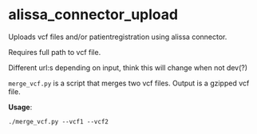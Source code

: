 # alissa_connector_upload

Uploads vcf files and/or patientregistration
using alissa connector.

Requires full path to vcf file.

Different url:s depending on input, 
think this will change when not dev(?)

`merge_vcf.py` is a script that merges two vcf files.
Output is a gzipped vcf file.

**Usage**:  

`./merge_vcf.py --vcf1 --vcf2` 


